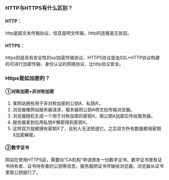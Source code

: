 ### **HTTP与HTTPS有什么区别？**

#### **HTTP：**

http是超文本传输协议，信息是明文传输，http的连接是无状态。

####  HTTPS：

  https则是具有安全性的ssl加密传输协议，HTTPS协议是由SSL+HTTP协议构建的可进行加密传输、身份认证的网络协议，比http协议安全。

### Https是如加密的？

#### ①对称加密+非对称加密

1. 某网站拥有用于非对称加密的公钥A、私钥A’。
2. 浏览器像网站服务器请求，服务器把公钥A明文给传输浏览器。
3. 浏览器随机生成一个用于对称加密的密钥X，用公钥A加密后传给服务器。
4. 服务器拿到后用私钥A’解密得到密钥X。
5. 这样双方就都拥有密钥X了，且别人无法知道它。之后双方所有数据都用密钥X加密解密。
#### ②数字证书

网站在使用HTTPS前，需要向“CA机构”申请颁发一份数字证书，数字证书里有证书持有者、证书持有者的公钥等信息，服务器把证书传输给浏览器，浏览器从证书里取公钥就行了。

